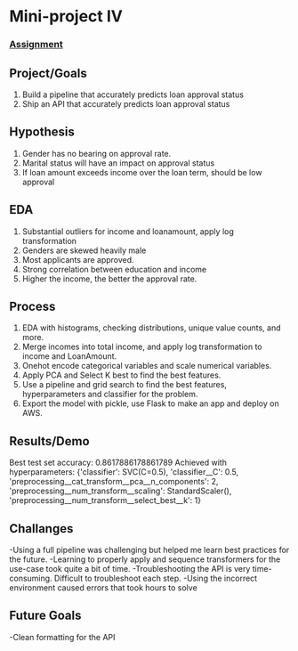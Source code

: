 # Mini-project IV

### [Assignment](assignment.md)

## Project/Goals
1. Build a pipeline that accurately predicts loan approval status
2. Ship an API that accurately predicts loan approval status

## Hypothesis
1. Gender has no bearing on approval rate.
2. Marital status will have an impact on approval status
3. If loan amount exceeds income over the loan term, should be low approval

## EDA 
1. Substantial outliers for income and loanamount, apply log transformation
2. Genders are skewed heavily male
3. Most applicants are approved.
4. Strong correlation between education and income
5. Higher the income, the better the approval rate.


## Process
1. EDA with histograms, checking distributions, unique value counts, and more.
2. Merge incomes into total income, and apply log transformation to income and LoanAmount.
3. Onehot encode categorical variables and scale numerical variables.
4. Apply PCA and Select K best to find the best features.
5. Use a pipeline and grid search to find the best features, hyperparameters and classifier for the problem.
6. Export the model with pickle, use Flask to make an app and deploy on AWS.

## Results/Demo
Best test set accuracy: 0.8617886178861789
Achieved with hyperparameters: {'classifier': SVC(C=0.5), 'classifier__C': 0.5, 'preprocessing__cat_transform__pca__n_components': 2, 'preprocessing__num_transform__scaling': StandardScaler(), 'preprocessing__num_transform__select_best__k': 1}

## Challanges 
-Using a full pipeline was challenging but helped me learn best practices for the future.
-Learning to properly apply and sequence transformers for the use-case took quite a bit of time.
-Troubleshooting the API is very time-consuming. Difficult to troubleshoot each step.
-Using the incorrect environment caused errors that took hours to solve

## Future Goals
-Clean formatting for the API